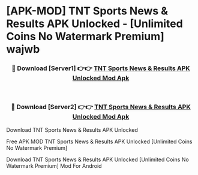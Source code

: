 # [APK-MOD] TNT Sports  News & Results APK Unlocked - [Unlimited Coins No Watermark Premium] wajwb



<div align="center">
<h3>🔴 Download [Server1] 👉👉 <a href="https://momento.my/?title=TNT_Sports__News_&_Results_APK_Unlocked">TNT Sports  News & Results APK Unlocked Mod Apk</a></h3><br>

<h3>🔴 Download [Server2] 👉👉 <a href="https://momento.my/?title=TNT_Sports__News_&_Results_APK_Unlocked">TNT Sports  News & Results APK Unlocked Mod Apk</a></h3>
</div>



Download TNT Sports  News & Results APK Unlocked 

Free APK MOD TNT Sports  News & Results APK Unlocked [Unlimited Coins No Watermark Premium]

Download TNT Sports  News & Results APK Unlocked [Unlimited Coins No Watermark Premium] Mod For Android
